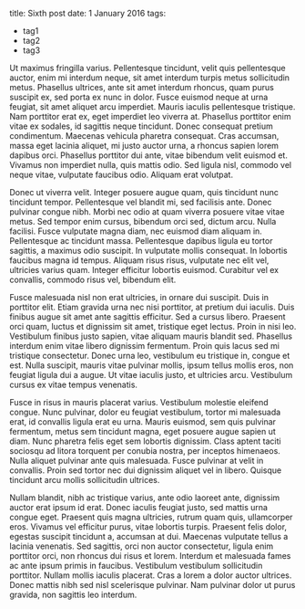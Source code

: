 title: Sixth post
date: 1 January 2016
tags:
- tag1
- tag2
- tag3

Ut maximus fringilla varius. Pellentesque tincidunt, velit quis pellentesque auctor, enim mi interdum neque, sit amet interdum turpis metus sollicitudin metus. Phasellus ultrices, ante sit amet interdum rhoncus, quam purus suscipit ex, sed porta ex nunc in dolor. Fusce euismod neque at urna feugiat, sit amet aliquet arcu imperdiet. Mauris iaculis pellentesque tristique. Nam porttitor erat ex, eget imperdiet leo viverra at. Phasellus porttitor enim vitae ex sodales, id sagittis neque tincidunt. Donec consequat pretium condimentum. Maecenas vehicula pharetra consequat. Cras accumsan, massa eget lacinia aliquet, mi justo auctor urna, a rhoncus sapien lorem dapibus orci. Phasellus porttitor dui ante, vitae bibendum velit euismod et. Vivamus non imperdiet nulla, quis mattis odio. Sed ligula nisl, commodo vel neque vitae, vulputate faucibus odio. Aliquam erat volutpat.

Donec ut viverra velit. Integer posuere augue quam, quis tincidunt nunc tincidunt tempor. Pellentesque vel blandit mi, sed facilisis ante. Donec pulvinar congue nibh. Morbi nec odio at quam viverra posuere vitae vitae metus. Sed tempor enim cursus, bibendum orci sed, dictum arcu. Nulla facilisi. Fusce vulputate magna diam, nec euismod diam aliquam in. Pellentesque ac tincidunt massa. Pellentesque dapibus ligula eu tortor sagittis, a maximus odio suscipit. In vulputate mollis consequat. In lobortis faucibus magna id tempus. Aliquam risus risus, vulputate nec elit vel, ultricies varius quam. Integer efficitur lobortis euismod. Curabitur vel ex convallis, commodo risus vel, bibendum elit.

Fusce malesuada nisl non erat ultricies, in ornare dui suscipit. Duis in porttitor elit. Etiam gravida urna nec nisi porttitor, at pretium dui iaculis. Duis finibus augue sit amet ante sagittis efficitur. Sed a cursus libero. Praesent orci quam, luctus et dignissim sit amet, tristique eget lectus. Proin in nisi leo. Vestibulum finibus justo sapien, vitae aliquam mauris blandit sed. Phasellus interdum enim vitae libero dignissim fermentum. Proin quis lacus sed mi tristique consectetur. Donec urna leo, vestibulum eu tristique in, congue et est. Nulla suscipit, mauris vitae pulvinar mollis, ipsum tellus mollis eros, non feugiat ligula dui a augue. Ut vitae iaculis justo, et ultricies arcu. Vestibulum cursus ex vitae tempus venenatis.

Fusce in risus in mauris placerat varius. Vestibulum molestie eleifend congue. Nunc pulvinar, dolor eu feugiat vestibulum, tortor mi malesuada erat, id convallis ligula erat eu urna. Mauris euismod, sem quis pulvinar fermentum, metus sem tincidunt magna, eget posuere augue sapien ut diam. Nunc pharetra felis eget sem lobortis dignissim. Class aptent taciti sociosqu ad litora torquent per conubia nostra, per inceptos himenaeos. Nulla aliquet pulvinar ante quis malesuada. Fusce pulvinar at velit in convallis. Proin sed tortor nec dui dignissim aliquet vel in libero. Quisque tincidunt arcu mollis sollicitudin ultrices.

Nullam blandit, nibh ac tristique varius, ante odio laoreet ante, dignissim auctor erat ipsum id erat. Donec iaculis feugiat justo, sed mattis urna congue eget. Praesent quis magna ultricies, rutrum quam quis, ullamcorper eros. Vivamus vel efficitur purus, vitae lobortis turpis. Praesent felis dolor, egestas suscipit tincidunt a, accumsan at dui. Maecenas vulputate tellus a lacinia venenatis. Sed sagittis, orci non auctor consectetur, ligula enim porttitor orci, non rhoncus dui risus et lorem. Interdum et malesuada fames ac ante ipsum primis in faucibus. Vestibulum vestibulum sollicitudin porttitor. Nullam mollis iaculis placerat. Cras a lorem a dolor auctor ultrices. Donec mattis nibh sed nisl scelerisque pulvinar. Nam pulvinar dolor ut purus gravida, non sagittis leo interdum.
